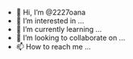 - 👋 Hi, I’m @2227oana
- 👀 I’m interested in ...
- 🌱 I’m currently learning ...
- 💞️ I’m looking to collaborate on ...
- 📫 How to reach me ...

<!---
2227oana/2227oana is a ✨ special ✨ repository because its `README.md` (this file) appears on your GitHub profile.
You can click the Preview link to take a look at your changes.
--->
